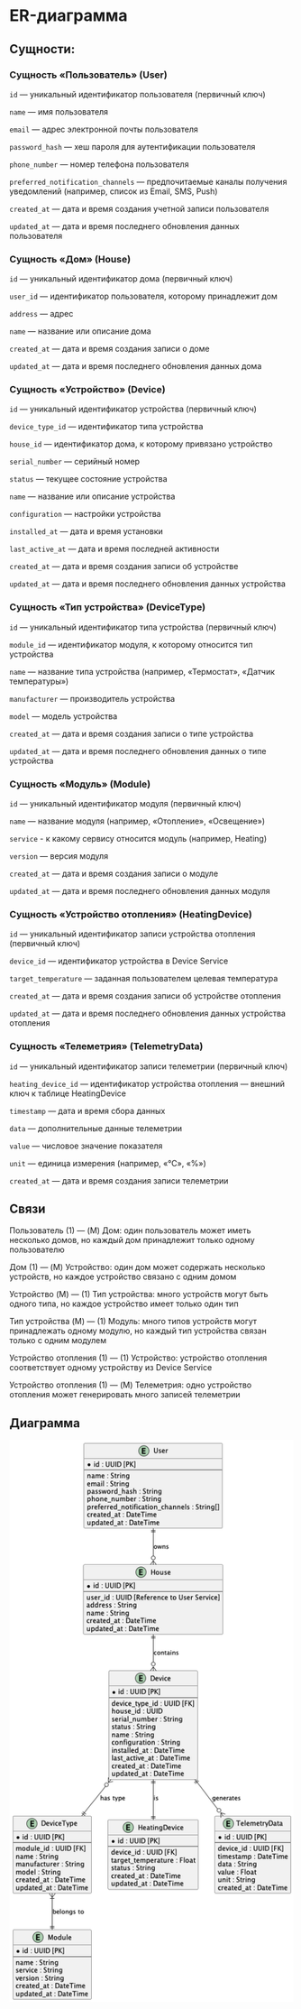 # ER-диаграмма

## Сущности:

### Сущность «Пользователь» (User)

`id` — уникальный идентификатор пользователя (первичный ключ)

`name` — имя пользователя

`email` — адрес электронной почты пользователя

`password_hash` — хеш пароля для аутентификации пользователя

`phone_number` — номер телефона пользователя

`preferred_notification_channels` — предпочитаемые каналы получения уведомлений (например, список из Email, SMS, Push)

`created_at` — дата и время создания учетной записи пользователя

`updated_at` — дата и время последнего обновления данных пользователя

### Сущность «Дом» (House)

`id` — уникальный идентификатор дома (первичный ключ)

`user_id` — идентификатор пользователя, которому принадлежит дом

`address` — адрес

`name` — название или описание дома

`created_at` — дата и время создания записи о доме

`updated_at` — дата и время последнего обновления данных дома

### Сущность «Устройство» (Device)

`id` — уникальный идентификатор устройства (первичный ключ)

`device_type_id` — идентификатор типа устройства

`house_id` — идентификатор дома, к которому привязано устройство

`serial_number` — серийный номер

`status` — текущее состояние устройства

`name` — название или описание устройства

`configuration` — настройки устройства

`installed_at` — дата и время установки

`last_active_at` — дата и время последней активности

`created_at` — дата и время создания записи об устройстве

`updated_at` — дата и время последнего обновления данных устройства

### Сущность «Тип устройства» (DeviceType)

`id` — уникальный идентификатор типа устройства (первичный ключ)

`module_id` — идентификатор модуля, к которому относится тип устройства

`name` — название типа устройства (например, «Термостат», «Датчик температуры»)

`manufacturer` — производитель устройства

`model` — модель устройства

`created_at` — дата и время создания записи о типе устройства

`updated_at` — дата и время последнего обновления данных о типе устройства

### Сущность «Модуль» (Module)

`id` — уникальный идентификатор модуля (первичный ключ)

`name` — название модуля (например, «Отопление», «Освещение»)

`service` - к какому сервису относится модуль (например, Heating)

`version` — версия модуля

`created_at` — дата и время создания записи о модуле

`updated_at` — дата и время последнего обновления данных модуля

### Сущность «Устройство отопления» (HeatingDevice)

`id` — уникальный идентификатор записи устройства отопления (первичный ключ)

`device_id` — идентификатор устройства в Device Service

`target_temperature` — заданная пользователем целевая температура

`created_at` — дата и время создания записи об устройстве отопления

`updated_at` — дата и время последнего обновления данных устройства отопления

### Сущность «Телеметрия» (TelemetryData)

`id` — уникальный идентификатор записи телеметрии (первичный ключ)

`heating_device_id` — идентификатор устройства отопления — внешний ключ к таблице HeatingDevice

`timestamp` — дата и время сбора данных

`data` — дополнительные данные телеметрии

`value` — числовое значение показателя

`unit` — единица измерения (например, «°C», «%»)

`created_at` — дата и время создания записи телеметрии

## Связи

Пользователь (1) — (M) Дом: один пользователь может иметь несколько домов, но каждый дом принадлежит только одному пользователю

Дом (1) — (M) Устройство: один дом может содержать несколько устройств, но каждое устройство связано с одним домом

Устройство (M) — (1) Тип устройства: много устройств могут быть одного типа, но каждое устройство имеет только один тип

Тип устройства (M) — (1) Модуль: много типов устройств могут принадлежать одному модулю, но каждый тип устройства связан только с одним модулем

Устройство отопления (1) — (1) Устройство: устройство отопления соответствует одному устройству из Device Service

Устройство отопления (1) — (M) Телеметрия: одно устройство отопления может генерировать много записей телеметрии

## Диаграмма

![d](../diagrams/out/task_3/ER_Diagram.png)

